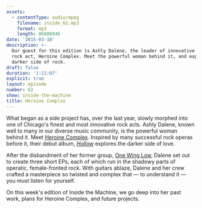 ```yaml
---
assets:
  - contentType: audio/mpeg
    filename: inside_62.mp3
    format: mp3
    length: 86006946
date: '2015-03-10'
description: >-
  Our guest for this edition is Ashly Dalene, the leader of innovative Chicago
  rock act, Heroine Complex. Meet the powerful woman behind it, and explore the
  darker side of rock.
draft: false
duration: '1:21:07'
explicit: true
layout: episode
number: 62
show: inside-the-machine
title: Heroine Complex
---
```

What began as a side project has, over the last year, slowly morphed into one of Chicago's finest and most innovative rock acts. Ashly Dalene, known well to many in our diverse music community, is the powerful woman behind it. Meet [Heroine Complex](http://facebook.com/HeroineComplex). Inspired by many successful rock operas before it, their debut album, [*Hollow*](http://heroinecomplex.bandcamp.com) explores the darker side of love.

After the disbandment of her former group, [One Wing Low](http://onewinglow.bandcamp.com), Dalene set out to create three short EPs, each of which run in the shadowy parts of operatic, female-fronted rock. With guitars ablaze, Dalene and her crew crafted a masterpiece so twisted and complex that &mdash; to understand it &mdash; you must listen for yourself.

On this week's edition of Inside the Machine, we go deep into her past work, plans for Heroine Complex, and future projects.